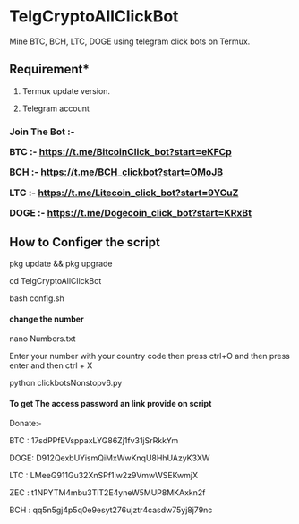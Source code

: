 # TelgCryptoAllClickBot

Mine BTC, BCH, LTC, DOGE using telegram click bots on Termux.

<h2>Requirement*</h2>

1. Termux update version.

2. Telegram account

<h3>Join The Bot :-</3>


BTC  :- https://t.me/BitcoinClick_bot?start=eKFCp

BCH  :- https://t.me/BCH_clickbot?start=OMoJB

LTC  :- https://t.me/Litecoin_click_bot?start=9YCuZ

DOGE :- https://t.me/Dogecoin_click_bot?start=KRxBt

<h2>How to Configer the script</h2>

pkg update && pkg upgrade

cd TelgCryptoAllClickBot

bash config.sh

<h4>change the number</h4>

nano Numbers.txt

Enter your number with your country code then press ctrl+O and then press enter and then ctrl + X

python clickbotsNonstopv6.py


<h4>To get The access password an link provide on script</h4>
Donate:-

BTC : 17sdPPfEVsppaxLYG86Zj1fv31jSrRkkYm

DOGE: D912QexbUYismQiMxWwKnqU8HhUAzyK3XW

LTC : LMeeG911Gu32XnSPf1iw2z9VmwWSEKwmjX

ZEC : t1NPYTM4mbu3TiT2E4yneW5MUP8MKAxkn2f

BCH : qq5n5gj4p5q0e9esyt276ujztr4casdw75yj8j79nc
